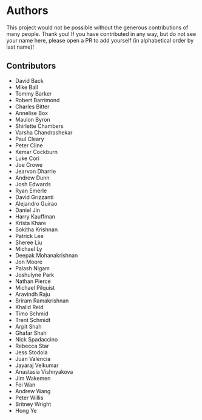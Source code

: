 # Authors

This project would not be possible without the generous contributions of many people. Thank you! If you have contributed
in any way, but do not see your name here, please open a PR to add yourself (in alphabetical order by last name)!

## Contributors

- David Back
- Mike Ball
- Tommy Barker
- Robert Barrimond
- Charles Bitter
- Annelise Box
- Maulon Byron
- Shirlette Chambers
- Varsha Chandrashekar
- Paul Cleary
- Peter Cline
- Kemar Cockburn
- Luke Cori
- Joe Crowe
- Jearvon Dharrie
- Andrew Dunn
- Josh Edwards
- Ryan Emerle
- David Grizzanti
- Alejandro Guirao
- Daniel Jin
- Harry Kauffman
- Krista Khare
- Sokitha Krishnan
- Patrick Lee
- Sheree Liu
- Michael Ly
- Deepak Mohanakrishnan
- Jon Moore
- Palash Nigam
- Joshulyne Park
- Nathan Pierce
- Michael Pilquist
- Aravindh Raju
- Sriram Ramakrishnan
- Khalid Reid
- Timo Schmid
- Trent Schmidt
- Arpit Shah
- Ghafar Shah
- Nick Spadaccino
- Rebecca Star
- Jess Stodola
- Juan Valencia
- Jayaraj Velkumar
- Anastasia Vishnyakova
- Jim Wakemen
- Fei Wan
- Andrew Wang
- Peter Willis
- Britney Wright
- Hong Ye
